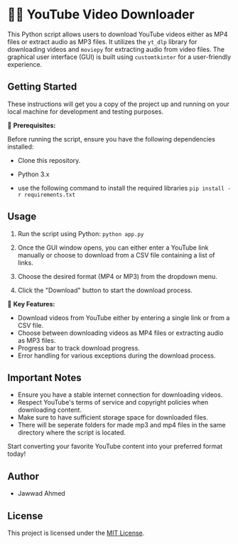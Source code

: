 
# 🎥🎵 YouTube Video Downloader

This Python script allows users to download YouTube videos either as MP4 files or extract audio as MP3 files. It utilizes the `yt_dlp` library for downloading videos and `moviepy` for extracting audio from video files. The graphical user interface (GUI) is built using `customtkinter` for a user-friendly experience.


## Getting Started

These instructions will get you a copy of the project up and running on your local machine for development and testing purposes.

🔧 **Prerequisites:**


Before running the script, ensure you have the following dependencies installed:

-  Clone this repository.

- Python 3.x
- use the following command to install the required libraries
```pip install -r requirements.txt```



## Usage

1. Run the script using Python:
``python app.py``

2. Once the GUI window opens, you can either enter a YouTube link manually or choose to download from a CSV file containing a list of links.

3. Choose the desired format (MP4 or MP3) from the dropdown menu.

4. Click the "Download" button to start the download process.

🚀 **Key Features:**

- Download videos from YouTube either by entering a single link or from a CSV file.
- Choose between downloading videos as MP4 files or extracting audio as MP3 files.
- Progress bar to track download progress.
- Error handling for various exceptions during the download process.

## Important Notes

- Ensure you have a stable internet connection for downloading videos.
- Respect YouTube's terms of service and copyright policies when downloading content.
- Make sure to have sufficient storage space for downloaded files.
- There will be seperate folders for made mp3 and mp4 files in the same directory where the script is located.

Start converting your favorite YouTube content into your preferred format today!
## Author

- Jawwad Ahmed

## License

This project is licensed under the [MIT License](https://github.com/JawwadAhmed-lit/Yt-MP3-4-converter?tab=MIT-1-ov-file#readme).

